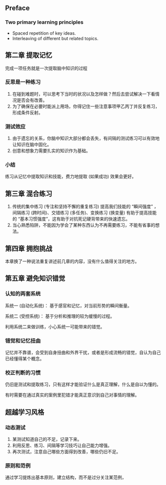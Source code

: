 ## Preface

### Two primary learning principles

- Spaced repetition of key ideas.
- Interleaving of different but related topics.



## 第二章 提取记忆

完成一项任务就是一次提取脑中知识的过程

### 反思是一种练习

1. 在碰到难题时，可以思考下当时的状况以及怎样做？然后去尝试解决一下看情况是否会有改善。
2. 为了确保在必要时能派上用场，你得记住一些注意事项甲乙丙丁并反复练习，形成条件反射。

### 测试效应

1. 由于遗忘的关系，你脑中知识大部分都会丢失，有间隔的测试练习可以有效地让知识在脑中固化。
2. 创意和想象力需要扎实的知识作为基础。

### 小结

练习从记忆中提取知识和技能，费力地提取 (如果成功) 效果会更好。



## 第三章 混合练习

1. 传统的集中练习 (专注和坚持不懈的重复练习) 提高我们技能的 “瞬间强度” ， 间隔练习 (跨时间)、交错练习 (多任务)、变换练习 (换变量) 有助于提高技能的 “基本习惯强度”，这有助于对抗死记硬背带来的快速遗忘。
2. 当心熟悉陷阱，不能因为学会了某种东西认为不再需要练习，不能有省事的想法。



## 第四章 拥抱挑战

本章换了一种说法重复讲述前几章的内容，没有什么值得关注的地方。



## 第五章 避免知识错觉

### 认知的两套系统

系统一 (自动化系统)： 基于感官和记忆，对当前形势的瞬间衡量。

系统二 (受控系统)： 基于分析和推理的较为缓慢的过程。

利用系统二来做训练，小心系统一可能带来的错觉。



### 错觉和记忆扭曲

记忆并不靠谱，会受到自身扭曲和外界干扰，或者是形成流畅的错觉，自认为自己已经懂得某个概念。



### 校正判断的习惯

仍旧是测试和提取练习，只有这样才能验证什么是真正理解，什么是自以为懂的。

有时需要在通过真实的案例里犯错才能真正意识到自己对事情的理解。



## 超越学习风格

### 动态测试

1. 某测试知道自己的不足，记录下来。
2. 利用反思、练习、间隔等学习技巧让自己能力增强。
3. 再次测试，注意自己哪些方面得到改善，哪些仍旧不足。

### 原则和范例

通过学习提炼出基本原则，建立结构，而不是过分关注某范例，